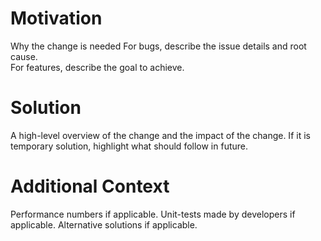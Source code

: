 # Motivation<br>
Why the change is needed
For bugs, describe the issue details and root cause.  
For features, describe the goal to achieve.

# Solution
A high-level overview of the change and the impact of the change. 
If it is temporary solution, highlight what should follow in future.

# Additional Context
Performance numbers if applicable.
Unit-tests made by developers if applicable.
Alternative solutions if applicable.
